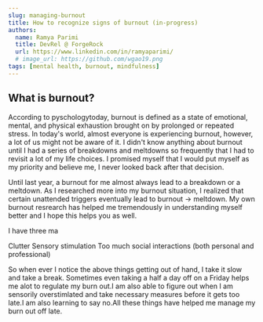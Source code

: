 ```yaml
---
slug: managing-burnout
title: How to recognize signs of burnout (in-progress)
authors:
  name: Ramya Parimi
  title: DevRel @ ForgeRock
  url: https://www.linkedin.com/in/ramyaparimi/
  # image_url: https://github.com/wgao19.png
tags: [mental health, burnout, mindfulness]
---
```


## What is burnout?

According to pyschologytoday, burnout is defined as a state of emotional, mental, and physical exhaustion brought on by prolonged or repeated stress. In today's world, almost everyone is experiencing burnout, however, a lot of us might not be aware of it. I didn't know anything about burnout until I had a series of breakdowns and meltdowns so frequently that I had to revisit a lot of my life choices. I promised myself that I would put myself as my priority and believe me, I never looked back after that decision.

Until last year, a burnout for me almost always lead to a breakdown or a meltdown. As I researched more into my burnout situation, I realized that certain unattended triggers eventually lead to burnout -> meltdown. My own burnout resrearch has helped me tremendously in understanding myself better and I hope this helps you as well. 

I have three ma 

Clutter
Sensory stimulation
Too much social interactions (both personal and professional)

So when ever I notice the above things getting out of hand, I take it slow and take a break. Sometimes even taking a half a day off on a Friday helps me alot to regulate my burn out.I am also able to figure out when I am sensorily overstimlated and take necessary measures before it gets too late.I am also learning to say no.All these things have helped me manage my burn out off late.
